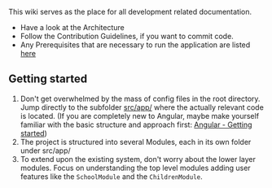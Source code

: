This wiki serves as the place for all development related documentation. 

* Have a look at the Architecture
* Follow the Contribution Guidelines, if you want to commit code.
* Any Prerequisites that are necessary to run the application are listed [here](http://aam-digital.github.io/ndb-core/additional-documentation/prerequisites.html)



## Getting started
1. Don't get overwhelmed by the mass of config files in the root directory. Jump directly to the subfolder [src/app/](https://github.com/NGO-DB/ndb-core/tree/master/src/app) where the actually relevant code is located. (If you are completely new to Angular, maybe make yourself familiar with the basic structure and approach first: [Angular - Getting started](https://angular.io/guide/quickstart))
2. The project is structured into several Modules, each in its own folder under src/app/
3. To extend upon the existing system, don't worry about the lower layer modules. Focus on understanding the top level modules adding user features like the `SchoolModule` and the `ChildrenModule`.
